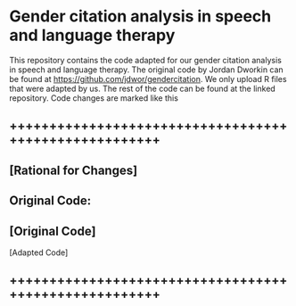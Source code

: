# Gender citation analysis in speech and language therapy
This repository contains the code adapted for our gender citation analysis in speech and language therapy. The original code by Jordan Dworkin
can be found at https://github.com/jdwor/gendercitation. We only upload R files that were adapted by us. The rest of the code can be found at the linked repository.
Code changes are marked like this

## ++++++++++++++++++++++++++++++++++++++++++++++++++++++
## [Rational for Changes]
## Original Code:
## [Original Code]

[Adapted Code]

## ++++++++++++++++++++++++++++++++++++++++++++++++++++++

